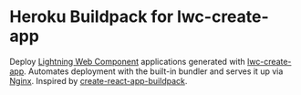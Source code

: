 # Heroku Buildpack for lwc-create-app

Deploy [Lightning Web Component](https://lwc.dev/) applications generated with [lwc-create-app](https://github.com/muenzpraeger/lwc-create-app). Automates deployment with the built-in bundler and serves it up via [Nginx](http://nginx.org/en/). Inspired by [create-react-app-buildpack](https://github.com/mars/create-react-app-buildpack).
